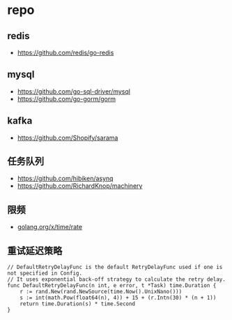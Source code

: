 # repo

## redis
- https://github.com/redis/go-redis

## mysql
- https://github.com/go-sql-driver/mysql
- https://github.com/go-gorm/gorm

## kafka
- https://github.com/Shopify/sarama

## 任务队列
- https://github.com/hibiken/asynq
- https://github.com/RichardKnop/machinery

## 限频
- [golang.org/x/time/rate](https://pkg.go.dev/golang.org/x/time/rate)


## 重试延迟策略
```golang
// DefaultRetryDelayFunc is the default RetryDelayFunc used if one is not specified in Config.
// It uses exponential back-off strategy to calculate the retry delay.
func DefaultRetryDelayFunc(n int, e error, t *Task) time.Duration {
	r := rand.New(rand.NewSource(time.Now().UnixNano()))
	s := int(math.Pow(float64(n), 4)) + 15 + (r.Intn(30) * (n + 1))
	return time.Duration(s) * time.Second
}
```
